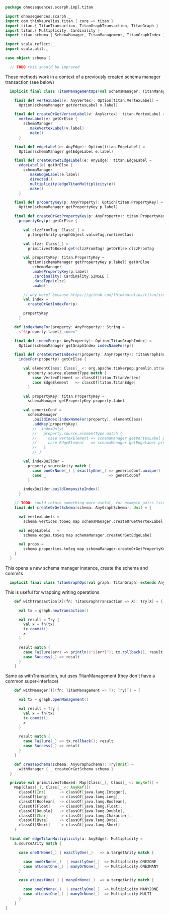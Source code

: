 
```scala
package ohnosequences.scarph.impl.titan

import ohnosequences.scarph._
import com.thinkaurelius.titan.{ core => titan }
import titan.{ TitanTransaction, TitanGraphTransaction, TitanGraph }
import titan.{ Multiplicity, Cardinality }
import titan.schema.{ SchemaManager, TitanManagement, TitanGraphIndex }

import scala.reflect._
import scala.util._

case object schema {

  // TODO this should be improved

```

These methods work in a context of a previously created schema manager transaction (see below)

```scala
  implicit final class TitanManagementOps(val schemaManager: TitanManagement) extends AnyVal {

    final def vertexLabel(v: AnyVertex): Option[titan.VertexLabel] =
      Option(schemaManager getVertexLabel v.label)

    final def createOrGetVertexLabel(v: AnyVertex): titan.VertexLabel =
      vertexLabel(v) getOrElse {
        schemaManager
          .makeVertexLabel(v.label)
          .make()
      }

    final def edgeLabel(e: AnyEdge): Option[titan.EdgeLabel] =
      Option(schemaManager getEdgeLabel e.label)

    final def createOrGetEdgeLabel(e: AnyEdge): titan.EdgeLabel =
      edgeLabel(e) getOrElse {
        schemaManager
          .makeEdgeLabel(e.label)
          .directed()
          .multiplicity(edgeTitanMultiplicity(e))
          .make()
      }

    final def propertyKey(p: AnyProperty): Option[titan.PropertyKey] =
      Option(schemaManager getPropertyKey p.label)

    final def createOrGetPropertyKey(p: AnyProperty): titan.PropertyKey =
      propertyKey(p) getOrElse {

        val clzzFromTag: Class[_] =
          p.targetArity.graphObject.valueTag.runtimeClass

        val clzz: Class[_] =
          primitivesToBoxed.get(clzzFromTag) getOrElse clzzFromTag

        val propertyKey: titan.PropertyKey =
          Option(schemaManager getPropertyKey p.label) getOrElse
            schemaManager
            .makePropertyKey(p.label)
            .cardinality( Cardinality.SINGLE )
            .dataType(clzz)
            .make()

        // why here? because https://github.com/thinkaurelius/titan/issues/793#issuecomment-60698050
        val index =
          createOrGetIndexFor(p)

        propertyKey
      }

    def indexNameFor(property: AnyProperty): String =
      s"${property.label}_index"

    final def indexFor(p: AnyProperty): Option[TitanGraphIndex] =
      Option(schemaManager getGraphIndex indexNameFor(p))

    final def createOrGetIndexFor(property: AnyProperty): TitanGraphIndex =
      indexFor(property) getOrElse {

        val elementClass: Class[_ <: org.apache.tinkerpop.gremlin.structure.Element] =
          property.source.elementType match {
            case VertexElement => classOf[titan.TitanVertex]
            case EdgeElement   => classOf[titan.TitanEdge]
          }

        val propertyKey: titan.PropertyKey =
          schemaManager getPropertyKey property.label

        val genericConf =
          schemaManager
            .buildIndex(indexNameFor(property), elementClass)
            .addKey(propertyKey)
            // .indexOnly(
            //   property.source.elementType match {
            //     case VertexElement => schemaManager getVertexLabel property.source.label
            //     case EdgeElement   => schemaManager getEdgeLabel property.source.label
            //   }
            // )

        val indexBuilder =
          property.sourceArity match {
            case oneOrNone(_) | exactlyOne(_) => genericConf.unique()
            case _                            => genericConf
          }

        indexBuilder.buildCompositeIndex()
      }

    // TODO: could return something more useful, for example pairs (scarph type, titan key)
    final def createOrGetSchema(schema: AnyGraphSchema): Unit = {

      val vertexLabels =
        schema.vertices.toSeq map schemaManager.createOrGetVertexLabel

      val edgeLabels   =
        schema.edges.toSeq map schemaManager.createOrGetEdgeLabel

      val props =
        schema.properties.toSeq map schemaManager.createOrGetPropertyKey
    }
  }
```

This opens a new schema manager instance, create the schema and commits

```scala
  implicit final class TitanGraphOps(val graph: TitanGraph) extends AnyVal {
```

This is useful for wrapping writing operations

```scala
    def withTransaction[X](fn: TitanGraphTransaction => X): Try[X] = {

      val tx = graph.newTransaction()

      val result = Try {
        val x = fn(tx)
        tx.commit()
        x
      }

      result match {
        case Failure(err) => println(s"${err}"); tx.rollback(); result
        case Success(_) => result
      }
    }
```

Same as withTransaction, but uses TitanManagement (they don't have a common super-interface)

```scala
    def withManager[T](fn: TitanManagement => T): Try[T] = {

      val tx = graph.openManagement()

      val result = Try {
        val x = fn(tx)
        tx.commit()
        x
      }

      result match {
        case Failure(_) => tx.rollback(); result
        case Success(_) => result
      }
    }

    def createSchema(schema: AnyGraphSchema): Try[Unit] =
      withManager { _ createOrGetSchema schema }
  }

  private val primitivesToBoxed: Map[Class[_], Class[_ <: AnyRef]] =
    Map[Class[_], Class[_ <: AnyRef]](
      classOf[Int]      -> classOf[java.lang.Integer],
      classOf[Long]     -> classOf[java.lang.Long],
      classOf[Boolean]  -> classOf[java.lang.Boolean],
      classOf[Float]    -> classOf[java.lang.Float],
      classOf[Double]   -> classOf[java.lang.Double],
      classOf[Char]     -> classOf[java.lang.Character],
      classOf[Byte]     -> classOf[java.lang.Byte],
      classOf[Short]    -> classOf[java.lang.Short]
    )

  final def edgeTitanMultiplicity(a: AnyEdge): Multiplicity =
    a.sourceArity match {

      case oneOrNone(_) | exactlyOne(_)   => a.targetArity match {

        case oneOrNone(_)  | exactlyOne(_)  => Multiplicity.ONE2ONE
        case atLeastOne(_) | manyOrNone(_)  => Multiplicity.ONE2MANY
      }

      case atLeastOne(_) | manyOrNone(_)  => a.targetArity match {

        case oneOrNone(_)  | exactlyOne(_)  => Multiplicity.MANY2ONE
        case atLeastOne(_) | manyOrNone(_)  => Multiplicity.MULTI
      }
    }
}

```




[main/scala/ohnosequences/scarph/impl/titan/evals.scala]: evals.scala.md
[main/scala/ohnosequences/scarph/impl/titan/morphisms.scala]: morphisms.scala.md
[main/scala/ohnosequences/scarph/impl/titan/predicates.scala]: predicates.scala.md
[main/scala/ohnosequences/scarph/impl/titan/rewrites.scala]: rewrites.scala.md
[main/scala/ohnosequences/scarph/impl/titan/syntax.scala]: syntax.scala.md
[main/scala/ohnosequences/scarph/impl/titan/titanSchema.scala]: titanSchema.scala.md
[main/scala/ohnosequences/scarph/impl/titan/types.scala]: types.scala.md
[main/scala/ohnosequences/scarph/impl/titan/writes.scala]: writes.scala.md
[test/scala/ohnosequences/scarph/titan/SchemaCreation.scala]: ../../../../../../test/scala/ohnosequences/scarph/titan/SchemaCreation.scala.md
[test/scala/ohnosequences/scarph/titan/schemaTests.scala]: ../../../../../../test/scala/ohnosequences/scarph/titan/schemaTests.scala.md
[test/scala/ohnosequences/scarph/titan/TwitterTitanTest.scala]: ../../../../../../test/scala/ohnosequences/scarph/titan/TwitterTitanTest.scala.md
